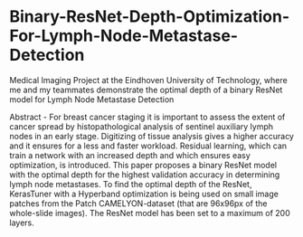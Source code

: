 # Binary-ResNet-Depth-Optimization-For-Lymph-Node-Metastase-Detection
Medical Imaging Project at the Eindhoven University of Technology, where me and my teammates demonstrate the optimal depth of a binary ResNet model for Lymph Node Metastase Detection

Abstract - For breast cancer staging it is important to assess the extent of cancer spread by histopathological analysis of sentinel auxiliary lymph nodes in an early stage. Digitizing of tissue analysis gives a higher accuracy and it ensures for a less and faster workload. Residual learning, which can train a network with an increased depth and which ensures easy optimization, is introduced. This paper proposes a binary ResNet model with the optimal depth for the highest validation accuracy in determining lymph node metastases. To find the optimal depth of the ResNet, KerasTuner with a Hyperband optimization is being used on small image patches from the Patch CAMELYON-dataset (that are 96x96px of the whole-slide images). The ResNet model has been set to a maximum of 200 layers.
